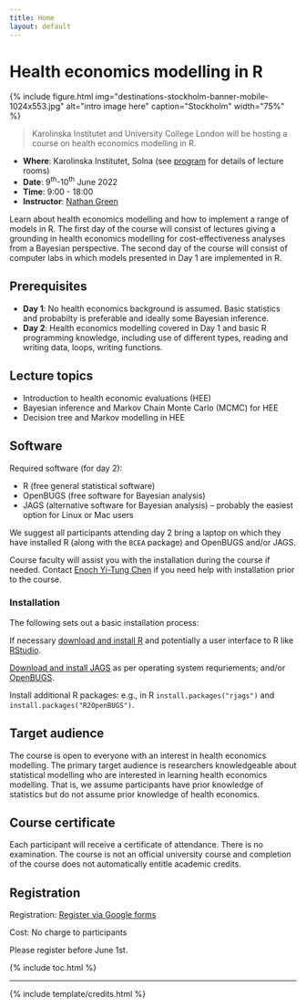 ```yaml
---
title: Home
layout: default
---
```


# Health economics modelling in R

{% include figure.html img="destinations-stockholm-banner-mobile-1024x553.jpg" alt="intro image here" caption="Stockholm" width="75%" %}

> Karolinska Institutet and University College London will be hosting a course on health economics modelling in R.

* __Where__: Karolinska Institutet, Solna (see [program](https://n8thangreen.github.io/Stockholm-health-economics-course/content/program.html) for details of lecture rooms)
* __Date__: 9<sup>th</sup>-10<sup>th</sup> June 2022
* __Time__: 9:00 - 18:00
* __Instructor__: [Nathan Green](https://iris.ucl.ac.uk/iris/browse/profile?upi=NGGRE44)


Learn about health economics modelling and how to implement a range of models in R.
The first day of the course will consist of lectures giving a grounding in health economics modelling for cost-effectiveness analyses from a Bayesian perspective.
The second day of the course will consist of computer labs in which models presented in Day 1 are implemented in R.

## Prerequisites
* __Day 1__: No health economics background is assumed. Basic statistics and probabilty is preferable and ideally some Bayesian inference.
* __Day 2__: Health economics modelling covered in Day 1 and basic R programming knowledge, including use of different types, reading and writing data, loops, writing functions.

## Lecture topics
* Introduction to health economic evaluations (HEE)
* Bayesian inference and Markov Chain Monte Carlo (MCMC) for HEE
* Decision tree and Markov modelling in HEE


## Software
Required software (for day 2):
* R (free general statistical software)
* OpenBUGS (free software for Bayesian analysis)
* JAGS (alternative software for Bayesian analysis) – probably the easiest option for Linux or Mac users

We suggest all participants attending day 2 bring a laptop on which they have installed R (along with the `BCEA` package) and OpenBUGS and/or JAGS.

Course faculty will assist you with the installation during the course if needed. Contact [Enoch Yi-Tung Chen](mailto:enoch.yitung.chen@ki.se) if you need help with installation prior to the course.



### Installation
The following sets out a basic installation process:

If necessary [download and install R](https://www.r-project.org/) and potentially a user interface to R like [RStudio](https://www.rstudio.com/).

[Download and install JAGS](https://mcmc-jags.sourceforge.io/) as per operating system requriements;
and/or [OpenBUGS](https://openbugs.net/w/Downloads).

Install additional R packages: e.g., in R `install.packages("rjags")` and `install.packages("R2OpenBUGS")`.

## Target audience
The course is open to everyone with an interest in health economics modelling. The primary target audience is researchers knowledgeable about statistical modelling who are interested in learning health economics modelling. That is, we assume participants have prior knowledge of statistics but do not assume prior knowledge of health economics.

## Course certificate
Each participant will receive a certificate of attendance. There is no examination. The course is not an official university course and completion of the course does not automatically entitle academic credits.

## Registration
Registration: [Register via Google forms](https://forms.gle/iWhDxiLWY4nGW5JEA)

Cost: No charge to participants

Please register before June 1st. 

{% include toc.html %}

------

{% include template/credits.html %}
